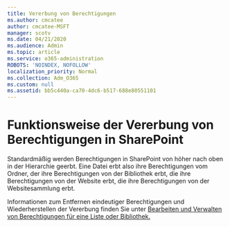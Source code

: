 ```yaml
---
title: Vererbung von Berechtigungen
ms.author: cmcatee
author: cmcatee-MSFT
manager: scotv
ms.date: 04/21/2020
ms.audience: Admin
ms.topic: article
ms.service: o365-administration
ROBOTS: 'NOINDEX, NOFOLLOW'
localization_priority: Normal
ms.collection: Adm_O365
ms.custom: null
ms.assetid: bb5c440a-ca70-4dc6-b517-688e80551101
---
```


# <a name="how-permissions-inheritance-works-in-sharepoint"></a>Funktionsweise der Vererbung von Berechtigungen in SharePoint

Standardmäßig werden Berechtigungen in SharePoint von höher nach oben in der Hierarchie geerbt. Eine Datei erbt also ihre Berechtigungen vom Ordner, der ihre Berechtigungen von der Bibliothek erbt, die ihre Berechtigungen von der Website erbt, die ihre Berechtigungen von der Websitesammlung erbt.
  
Informationen zum Entfernen eindeutiger Berechtigungen und Wiederherstellen der Vererbung finden Sie unter [Bearbeiten und Verwalten von Berechtigungen für eine Liste oder Bibliothek.](https://go.microsoft.com/fwlink/?linkid=869946)
  

